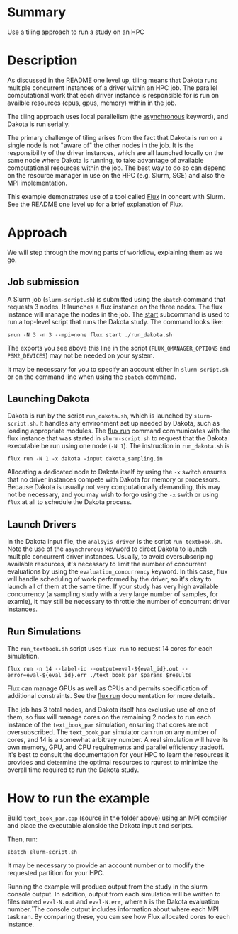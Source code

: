 # Summary

Use a tiling approach to run a study on an HPC

# Description

As discussed in the README one level up, tiling means that Dakota
runs multiple concurrent instances of a driver within an HPC job.
The parallel computational work that each driver instance is responsible for
is run on availble resources (cpus, gpus, memory) within in the job.

The tiling approach uses local parallelism (the 
[asynchronous](https://snl-dakota.github.io/docs/latest_release/users/usingdakota/reference/interface-asynchronous.html) keyword), and Dakota is run serially.

The primary challenge of tiling arises from the fact that Dakota is run
on a single node is not "aware of" the other nodes in the job. It is
the responsibility of the driver instances, which are all launched
locally on the same node where Dakota is running, to take advantage of available computational resources within the job. The best way to do
so can depend on the resource manager in use on the HPC (e.g. Slurm, SGE) and also the MPI implementation.

This example demonstrates use of a tool called [Flux](http://flux-framework.org/)
in concert with Slurm. See the README one level up for a brief explanation of Flux.

# Approach

We will step through the moving parts of workflow, explaining them
as we go.

## Job submission

A Slurm job (`slurm-script.sh`) is submitted using the `sbatch` command
that requests 3 nodes. It launches a flux instance on the three nodes.
The flux instance will manage the nodes in the job. The [start](https://flux-framework.readthedocs.io/projects/flux-core/en/latest/man1/flux-start.html)
subcommand is used to run a top-level script that runs the Dakota study. The command looks like:

```
srun -N 3 -n 3 --mpi=none flux start ./run_dakota.sh
```

The exports you see above this line in the script (`FLUX_QMANAGER_OPTIONS`
and `PSM2_DEVICES`) may not be needed on your system.

It may be necessary for you to specify an account either in `slurm-script.sh`
or on the command line when using the `sbatch` command.

## Launching Dakota

Dakota is run by the script `run_dakota.sh`, which is launched by `slurm-script.sh`. It handles any environment set up needed by Dakota, such as loading appropriate modules. The [flux run](https://flux-framework.readthedocs.io/projects/flux-core/en/latest/man1/flux-run.html)
command communicates with the flux instance that was started in `slurm-script.sh`
to request that the Dakota executable be run using one node (`-N 1`). The
instruction in `run_dakota.sh` is

```
flux run -N 1 -x dakota -input dakota_sampling.in
```

Allocating a dedicated node to Dakota itself by using the `-x` switch ensures
that no driver instances compete with Dakota for memory or processors. Because
Dakota is usually not very computationally demanding, this may not be necessary, and
you may wish to forgo using the `-x` swith or using `flux` at all to
schedule the Dakota process.

## Launch Drivers

In the Dakota input file, the `analsyis_driver` is the script `run_textbook.sh`. Note
the use of the `asynchronous` keyword to direct Dakota to launch multiple concurrent
driver instances. Usually, to avoid oversubscriping available resources, it's necessary
to limit the number of concurrent  evaluations by using the `evaluation_concurrency` keyword.
In this case, flux will handle scheduling of work performed by the driver, so it's okay
to launch all of them at the same time. If your study has very high available
concurrency (a sampling study with a very large number of samples, for examle), it may still be
necessary to throttle the number of concurrent driver instances.

## Run Simulations

The `run_textbook.sh` script uses `flux run` to request 14 cores for each simulation.

```
flux run -n 14 --label-io --output=eval-${eval_id}.out --error=eval-${eval_id}.err ./text_book_par $params $results 
```

Flux can manage GPUs as well as CPUs and permits specification of additional constraints.
See the [flux run](https://flux-framework.readthedocs.io/projects/flux-core/en/latest/man1/flux-run.html)
documentation for more details.

The job has 3 total nodes, and Dakota itself has exclusive use of one of them, so flux will manage
cores on the remaining 2 nodes to run each instance of the `text_book_par` simulation, ensuring
that cores are not oversubscribed. The `text_book_par` simulator can run on any number of cores,
and 14 is a somewhat arbitrary number. A real simulation will have its own memory, GPU, and CPU
requirements and parallel efficiency tradeoff. It's best to consult the documentation for your HPC to
learn the resources it provides and determine the optimal resources to rqurest to minimize the overall
time required to run the Dakota study.

# How to run the example

Build `text_book_par.cpp` (source in the folder above) using an MPI compiler and place the
executable alonside the Dakota input and scripts.

Then, run:

```
sbatch slurm-script.sh
```

It may be necessary to provide an account number or to modify the requested partition for your HPC.

Running the example will produce output from the study in the slurm console output. In addition,
output from each simulation will be written to files named `eval-N.out` and `eval-N.err`, where `N` is the Dakota
evaluation number.`The console output includes information about where each MPI task ran. By comparing
these, you can see how Flux allocated cores to each instance.
